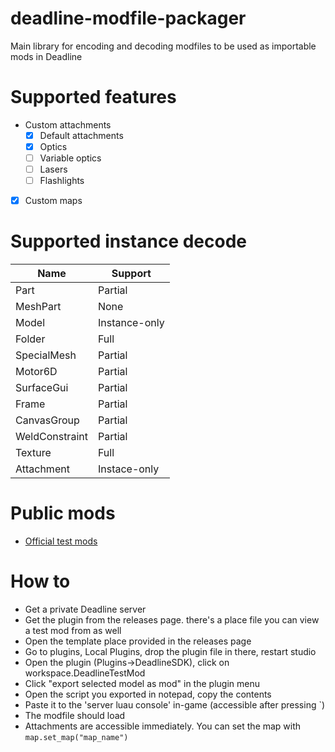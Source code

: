 # deadline-modfile-packager

Main library for encoding and decoding modfiles to be used as importable mods in Deadline

# Supported features

-   Custom attachments
    -   [x] Default attachments
    -   [x] Optics
    -   [ ] Variable optics
    -   [ ] Lasers
    -   [ ] Flashlights
-   [x] Custom maps

# Supported instance decode

| Name           | Support       |
| -------------- | ------------- |
| Part           | Partial       |
| MeshPart       | None          |
| Model          | Instance-only |
| Folder         | Full          |
| SpecialMesh    | Partial       |
| Motor6D        | Partial       |
| SurfaceGui     | Partial       |
| Frame          | Partial       |
| CanvasGroup    | Partial       |
| WeldConstraint | Partial       |
| Texture        | Full          |
| Attachment     | Instace-only  |

# Public mods

-   [Official test mods](https://github.com/blackshibe/deadline-insitux-core-scripts/tree/master/modfile)

# How to

-   Get a private Deadline server
-   Get the plugin from the releases page. there's a place file you can view a test mod from as well
-   Open the template place provided in the releases page
-   Go to plugins, Local Plugins, drop the plugin file in there, restart studio
-   Open the plugin (Plugins->DeadlineSDK), click on workspace.DeadlineTestMod
-   Click "export selected model as mod" in the plugin menu
-   Open the script you exported in notepad, copy the contents
-   Paste it to the 'server luau console' in-game (accessible after pressing `)
-   The modfile should load
-   Attachments are accessible immediately. You can set the map with `map.set_map("map_name")`
